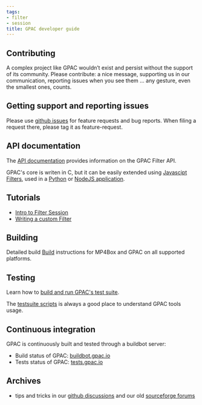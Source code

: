 ```yaml
---
tags:
- filter
- session
title: GPAC developer guide
---
```






## Contributing

A complex project like GPAC wouldn’t exist and persist without the support of its community. Please contribute: a nice message, supporting us in our communication, reporting issues when you see them … any gesture, even the smallest ones, counts. 

## Getting support and reporting issues 

Please use [github issues](https://github.com/gpac/gpac/issues) for feature requests and bug reports. When filing a request there, please tag it as feature-request.


## API documentation

The [API documentation](https://doxygen.gpac.io/modules.html) provides information on the GPAC  Filter API.

GPAC's core is writen in C, but it can be easily extended using [Javascipt Filters](/Developers/javascript), used in a [Python](/Howtos/python) or [NodeJS application](/Developers/javascript).


## Tutorials

- [Intro to Filter Session](/Developers/tutorials/filter-session-intro)
- [Writing a custom Filter](/Developers/tutorials/custom-filter)


## Building

Detailed build [Build](/Build/Build-Introduction) instructions for MP4Box and GPAC on all supported platforms.


## Testing

Learn how to [build and run GPAC's test suite](/Build/tests/GPAC_tests).

The <a href="https://github.com/gpac/testsuite/tree/master/scripts" target="_blank">testsuite scripts</a> is always a good place to understand GPAC tools usage.


## Continuous integration

GPAC is continuously built and tested through a buildbot server:

* Build status of GPAC: <a href="https://buildbot.gpac.io" target="_blank">buildbot.gpac.io</a>
* Tests status of GPAC: <a href="https://tests.gpac.io" target="_blank">tests.gpac.io</a>


## Archives

* tips and tricks in our [github discussions](https://github.com/gpac/gpac/issues?utf8=%E2%9C%93&q=) and our old [sourceforge forums](https://sourceforge.net/p/gpac/discussion/)
